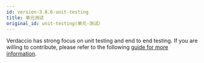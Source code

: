 ```yaml
---
id: version-3.8.6-unit-testing
title: 单元测试
original_id: unit-testing(单元-测试）
---
```

Verdaccio has strong focus on unit testing and end to end testing. If you are willing to contribute, please refer to the following [guide for more information](https://github.com/verdaccio/verdaccio/wiki/Developing-new-tests).